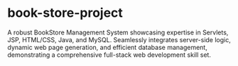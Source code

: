 # book-store-project
A robust BookStore Management System showcasing expertise in Servlets, JSP, HTML/CSS, Java, and MySQL. Seamlessly integrates server-side logic, dynamic web page generation, and efficient database management, demonstrating a comprehensive full-stack web development skill set.
